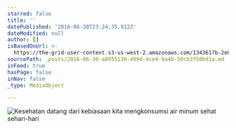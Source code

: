 ```yaml
---
starred: false
title: ''
datePublished: '2016-06-30T23:24:35.912Z'
dateModified: null
author: []
isBasedOnUrl: >-
  https://the-grid-user-content.s3-us-west-2.amazonaws.com/1343617b-2e03-466f-a9a2-710ef105a262.jpg
sourcePath: _posts/2016-06-30-a8955130-499d-4ce4-9a4b-50cb3f50bd1a.md
inFeed: true
hasPage: false
inNav: false
_type: MediaObject

---
```

![Kesehatan datang dari kebiasaan kita mengkonsumsi air minum sehat sehari-hari ](https://the-grid-user-content.s3-us-west-2.amazonaws.com/1343617b-2e03-466f-a9a2-710ef105a262.jpg)